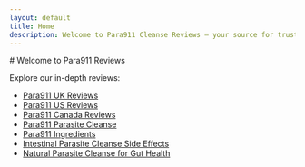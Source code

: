 ```yaml
---
layout: default
title: Home
description: Welcome to Para911 Cleanse Reviews – your source for trusted natural detox info.
---
```

<head>
  <meta name="google-site-verification" content="3z7OhGWiNoEMG0onC-AvJTfU7UwARrVJfvn1EkrKorA" />
  <meta name="msvalidate.01" content="A340927600E945225819951026498429" />
</head>
# Welcome to Para911 Reviews

Explore our in-depth reviews:

- [Para911 UK Reviews](/para911-uk-reviews/)
- [Para911 US Reviews](/para911-us-reviews/)
- [Para911 Canada Reviews](/para911-canada-reviews/)
- [Para911 Parasite Cleanse](/para911-parasite-cleanse/)
- [Para911 Ingredients](/para911-ingredients/)
- [Intestinal Parasite Cleanse Side Effects](/intestinal-parasite-cleanse-side-effects/)
- [Natural Parasite Cleanse for Gut Health](/natural-parasite-cleanse-for-gut-health/)
